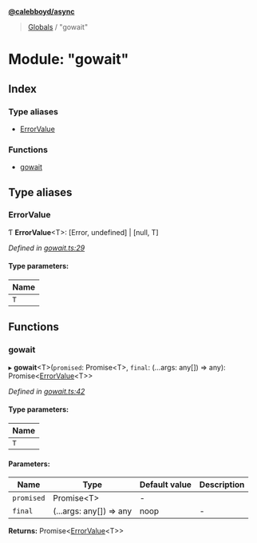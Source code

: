 **[@calebboyd/async](../README.md)**

> [Globals](../globals.md) / "gowait"

# Module: "gowait"

## Index

### Type aliases

* [ErrorValue](_gowait_.md#errorvalue)

### Functions

* [gowait](_gowait_.md#gowait)

## Type aliases

### ErrorValue

Ƭ  **ErrorValue**\<T>: [Error, undefined] \| [null, T]

*Defined in [gowait.ts:29](https://github.com/calebboyd/async/blob/c145a52/gowait.ts#L29)*

#### Type parameters:

Name |
------ |
`T` |

## Functions

### gowait

▸ **gowait**\<T>(`promised`: Promise\<T>, `final`: (...args: any[]) => any): Promise\<[ErrorValue](_gowait_.md#errorvalue)\<T>>

*Defined in [gowait.ts:42](https://github.com/calebboyd/async/blob/c145a52/gowait.ts#L42)*

#### Type parameters:

Name |
------ |
`T` |

#### Parameters:

Name | Type | Default value | Description |
------ | ------ | ------ | ------ |
`promised` | Promise\<T> | - |   |
`final` | (...args: any[]) => any | noop | - |

**Returns:** Promise\<[ErrorValue](_gowait_.md#errorvalue)\<T>>
